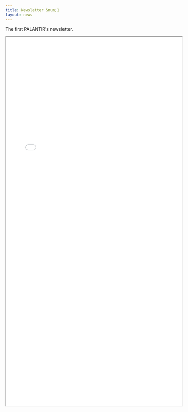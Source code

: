 ```yaml
---
title: Newsletter &num;1
layout: news
---
```


The first PALANTIR's newsletter.

<iframe name="newsletter-1" src="../newsletter-nr-1.html" width="560em" height="1170em" frameborder="500em" scrolling="auto" class="frame-area">
</iframe>
